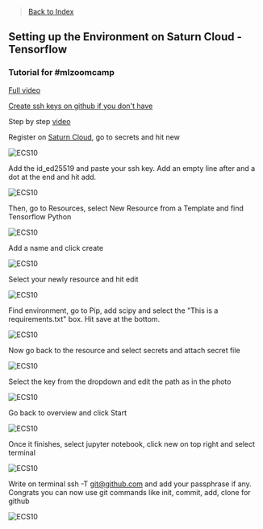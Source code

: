 > [Back to Index](README.md)


## Setting up the Environment on Saturn Cloud - Tensorflow

### Tutorial for #mlzoomcamp

[Full video](https://www.youtube.com/watch?v=WZCjsyV8hZE&list=PL3MmuxUbc_hIhxl5Ji8t4O6lPAOpHaCLR&index=76)

[Create ssh keys on github if you don't have](https://docs.github.com/en/authentication/connecting-to-github-with-ssh/generating-a-new-ssh-key-and-adding-it-to-the-ssh-agent?platform=windows)

Step by step [video](https://www.youtube.com/watch?v=8X4u9sca3Io)

Register on [Saturn Cloud](https://saturncloud.io), go to secrets and hit new

![ECS10](https://github.com/dimzachar/mlzoomcamp_projects/blob/master/00-midterm_project/Images/Amazon-ECS%20(10).png)

Add the id_ed25519 and paste your ssh key. Add an empty line after and a dot at the end and hit add.

![ECS10](https://github.com/dimzachar/mlzoomcamp_projects/blob/master/00-midterm_project/Images/Amazon-ECS%20(10).png)

Then, go to Resources, select New Resource from a Template and find Tensorflow Python

![ECS10](https://github.com/dimzachar/mlzoomcamp_projects/blob/master/00-midterm_project/Images/Amazon-ECS%20(10).png)

Add a name and click create

![ECS10](https://github.com/dimzachar/mlzoomcamp_projects/blob/master/00-midterm_project/Images/Amazon-ECS%20(10).png)

Select your newly resource and hit edit

![ECS10](https://github.com/dimzachar/mlzoomcamp_projects/blob/master/00-midterm_project/Images/Amazon-ECS%20(10).png)

Find environment, go to Pip, add scipy and select the "This is a requirements.txt" box. Hit save at the bottom.

![ECS10](https://github.com/dimzachar/mlzoomcamp_projects/blob/master/00-midterm_project/Images/Amazon-ECS%20(10).png)

Now go back to the resource and select secrets and attach secret file

![ECS10](https://github.com/dimzachar/mlzoomcamp_projects/blob/master/00-midterm_project/Images/Amazon-ECS%20(10).png)

Select the key from the dropdown and edit the path as in the photo

![ECS10](https://github.com/dimzachar/mlzoomcamp_projects/blob/master/00-midterm_project/Images/Amazon-ECS%20(10).png)

Go back to overview and click Start

![ECS10](https://github.com/dimzachar/mlzoomcamp_projects/blob/master/00-midterm_project/Images/Amazon-ECS%20(10).png)

Once it finishes, select jupyter notebook, click new on top right and select terminal

![ECS10](https://github.com/dimzachar/mlzoomcamp_projects/blob/master/00-midterm_project/Images/Amazon-ECS%20(10).png)

Write on terminal 
ssh -T git@github.com 
and add your passphrase if any. Congrats you can now use git commands like init, commit, add, clone for github

![ECS10](https://github.com/dimzachar/mlzoomcamp_projects/blob/master/00-midterm_project/Images/Amazon-ECS%20(10).png)
